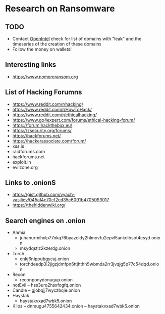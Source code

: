 # Research on Ransomware

## TODO
- Contact [OpenIntel](https://openintel.nl/) check for list of domains with "leak" and the timeseries of the creation of these domains
- Follow the money on wallets!

## Interesting links
- https://www.nomoreransom.org

## List of Hacking Forumns
- https://www.reddit.com/r/hacking/
- https://www.reddit.com/r/HowToHack/
- https://www.reddit.com/r/ethicalhacking/
- https://www.go4expert.com/forums/ethical-hacking-forum/
- https://forum.hackthebox.eu/
- https://zsecurity.org/forums/
- https://hackforums.net/
- https://hackerassociate.com/forum/
- xss.is
- raidforums.com
- hackforums.net
- exploit.in
- evilzone.org

## Links to .onionS
- https://gist.github.com/vyach-vasiliev/045af4c70cf2ed35c6091b4705093017
- https://thehiddenwiki.org/

## Search engines on .onion
- Ahmia
  - juhanurmihxlp77nkq76byazcldy2hlmovfu2epvl5ankdibsot4csyd.onion
  - msydqstlz2kzerdg.onion
- Torch
  - cnkj6nippubgycuj.onion
  - torchdeedp3i2jigzjdmfpn5ttjhthh5wbmda2rr3jvqjg5p77c54dqd.onion
- Recon
  - reconponydonugup.onion
- notEvil 
  – hss3uro2hsxfogfq.onion
- Candle 
  – gjobqjj7wyczbqie.onion
- Haystak 
  - haystakvxad7wbk5.onion
- Kilos 
  – dnmugu4755642434.onion
  – haystakvxad7wbk5.onion
